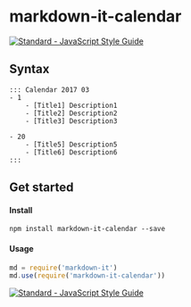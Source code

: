 # markdown-it-calendar
[![Standard - JavaScript Style Guide](https://img.shields.io/badge/code_style-standard-brightgreen.svg)](http://standardjs.com/)

## Syntax
```
::: Calendar 2017 03
- 1
    - [Title1] Description1 
    - [Title2] Description2
    - [Title3] Description3

- 20
    - [Title5] Description5
    - [Title6] Description6
:::
```



## Get started

#### Install

`npm install markdown-it-calendar --save`

#### Usage

```javascript
md = require('markdown-it')
md.use(require('markdown-it-calendar'))
```


[![Standard - JavaScript Style Guide](https://cdn.rawgit.com/feross/standard/master/badge.svg)](https://github.com/feross/standard)

